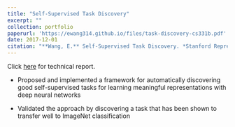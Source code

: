 ```yaml
---
title: "Self-Supervised Task Discovery"
excerpt: ""
collection: portfolio
paperurl: 'https://ewang314.github.io/files/task-discovery-cs331b.pdf'
date: 2017-12-01
citation: "**Wang, E.** Self-Supervised Task Discovery. *Stanford Representation Learning in Computer Vision (CS 331B) Project*, 2017"
---
```

Click [here](https://ewang314.github.io/files/task-discovery-cs331b.pdf) for technical report.

* Proposed and implemented a framework for automatically discovering good
self-supervised tasks for learning meaningful representations with deep neural
networks

* Validated the approach by discovering a task that has been shown to transfer
well to ImageNet classification
